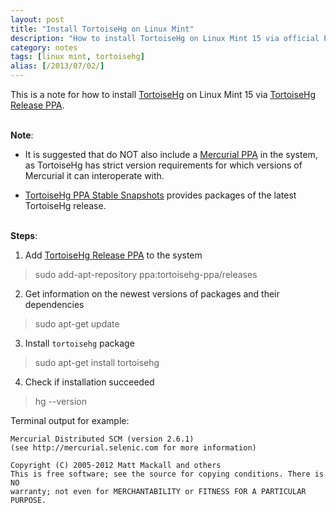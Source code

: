 ```yaml
---
layout: post
title: "Install TortoiseHg on Linux Mint"
description: "How to install TortoiseHg on Linux Mint 15 via official PPA"
category: notes
tags: [linux mint, tortoisehg]
alias: [/2013/07/02/]
---
```

This is a note for how to install [TortoiseHg][TortoiseHg]
on Linux Mint 15 via [TortoiseHg Release PPA][TortoiseHg Release PPA].

<br />**Note**:

- It is suggested that do NOT also include a
[Mercurial PPA][Mercurial PPA] in the system,
as TortoiseHg has strict version requirements for which versions of Mercurial
it can interoperate with.

- [TortoiseHg PPA Stable Snapshots][TortoiseHg PPA Stable Snapshots]
provides packages of the latest TortoiseHg release.

<br />**Steps**:

1. Add [TortoiseHg Release PPA][TortoiseHg Release PPA] to the system
> sudo add-apt-repository ppa:tortoisehg-ppa/releases
2. Get information on the newest versions of packages and their dependencies
> sudo apt-get update
3. Install `tortoisehg` package
> sudo apt-get install tortoisehg
4. Check if installation succeeded
> hg --version

Terminal output for example:

	Mercurial Distributed SCM (version 2.6.1)
	(see http://mercurial.selenic.com for more information)

	Copyright (C) 2005-2012 Matt Mackall and others
	This is free software; see the source for copying conditions. There is NO
	warranty; not even for MERCHANTABILITY or FITNESS FOR A PARTICULAR PURPOSE.

[TortoiseHg]: http://tortoisehg.bitbucket.org/
[TortoiseHg Release PPA]: https://launchpad.net/~tortoisehg-ppa/+archive/releases
[Mercurial PPA]: https://launchpad.net/~mercurial-ppa/+archive/releases
[TortoiseHg PPA Stable Snapshots]: https://launchpad.net/~tortoisehg-ppa/+archive/stable-snapshots
[TortoiseHg Release PPA]: https://launchpad.net/~tortoisehg-ppa/+archive/releases